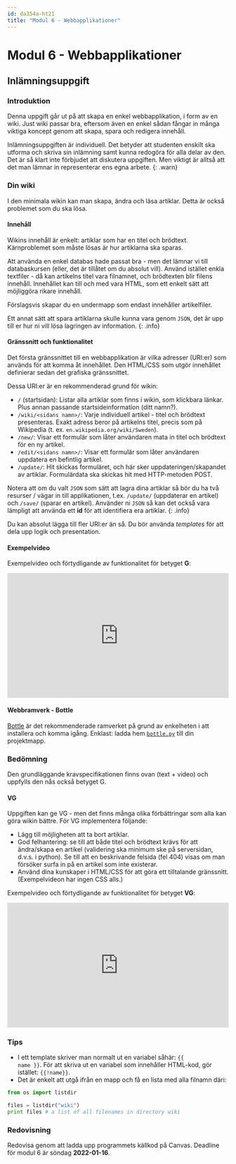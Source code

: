 ```yaml
---
id: da354a-ht21
title: "Modul 6 - Webbapplikationer"
---
```


# Modul 6 - Webbapplikationer

## Inlämningsuppgift

### Introduktion

Denna uppgift går ut på att skapa en enkel webbapplikation, i form av en wiki. Just wiki passar bra, eftersom även en enkel sådan fångar in många viktiga koncept genom att skapa, spara och redigera innehåll.

Inlämningsuppgiften är individuell. Det betyder att studenten enskilt ska utforma och skriva sin inlämning samt kunna redogöra för alla delar av den. Det är så klart inte förbjudet att diskutera uppgiften. Men viktigt är alltså att det man lämnar in representerar ens egna arbete.
{: .warn}

### Din wiki

I den minimala wikin kan man skapa, ändra och läsa artiklar. Detta är också problemet som du ska lösa.

#### Innehåll

Wikins innehåll är enkelt: artiklar som har en titel och brödtext. Kärnproblemet som måste lösas är hur artiklarna ska sparas.

Att använda en enkel databas hade passat bra - men det lämnar vi till databaskursen (eller, det är tillåtet om du absolut vill). Använd istället enkla textfiler - då kan artikelns titel vara filnamnet, och brödtexten blir filens innehåll. Innehållet kan till och med vara HTML, som ett enkelt sätt att möjliggöra rikare innehåll.

Förslagsvis skapar du en undermapp som endast innehåller artikelfiler.

Ett annat sätt att spara artiklarna skulle kunna vara genom `JSON`, det är upp till er hur ni vill lösa lagringen av information.
{: .info}

#### Gränssnitt och funktionalitet

Det första gränssnittet till en webbapplikation är vilka adresser (URI:er) som används för att komma åt innehållet. Den HTML/CSS som utgör innehållet definierar sedan det grafiska gränssnittet.

Dessa URI:er är en rekommenderad grund för wikin:

* `/` (startsidan): Listar alla artiklar som finns i wikin, som klickbara länkar. Plus annan passande startsideinformation (ditt namn?).
* `/wiki/<sidans namn>/`: Varje individuell artikel - titel och brödtext presenteras. Exakt adress beror på artikelns titel, precis som på Wikipedia (t. ex. `en.wikipedia.org/wiki/Sweden`).
* `/new/`: Visar ett formulär som låter användaren mata in titel och brödtext för en ny artikel.
* `/edit/<sidans namn>/`: Visar ett formulär som låter användaren uppdatera en befintlig artikel.
* `/update/`: Hit skickas formuläret, och här sker uppdateringen/skapandet av artiklar. Formulärdata ska skickas hit med HTTP-metoden POST.

Notera att om du valt `JSON` som sätt att lagra dina artiklar så bör du ha två resurser / vägar in till applikationen, t.ex. `/update/` (uppdaterar en artikel) och `/save/` (sparar en artikel). Använder ni `JSON` så kan det också vara lämpligt att använda ett **id** för att identifiera era artiklar.
{: .info}

Du kan absolut lägga till fler URI:er än så. Du bör använda _templates_ för att dela upp logik och presentation.

#### Exempelvideo

Exempelvideo och förtydligande av funktionalitet för betyget **G**:

<div class="video-frame">
    <div style="left: 0; width: 100%; height: 0; position: relative; padding-bottom: 56.25%;"><iframe src="https://www.youtube.com/embed/cPR-wAgrXbk?rel=0" style="top: 0; left: 0; width: 100%; height: 100%; position: absolute; border: 0;" allowfullscreen scrolling="no" allow="accelerometer; clipboard-write; encrypted-media; gyroscope; picture-in-picture;"></iframe></div>
</div>

#### Webbramverk - Bottle

[Bottle](http://bottlepy.org/) är det rekommenderade ramverket på grund av enkelheten i att installera och komma igång. Enklast: ladda hem [`bottle.py`](http://bottlepy.org/bottle.py) till din projektmapp.


### Bedömning

Den grundläggande kravspecifikationen finns ovan (text + video) och uppfylls den nås också betyget G.

#### VG

Uppgiften kan ge VG - men det finns många olika förbättringar som alla kan göra wikin bättre. För VG implementera följande:

* Lägg till möjligheten att ta bort artiklar.
* God felhantering: se till att både titel och brödtext krävs för att ändra/skapa en artikel (validering ska minimum ske på serversidan, d.v.s. i python). Se till att en beskrivande felsida (fel 404) visas om man försöker surfa in på en artikel som inte existerar.
* Använd dina kunskaper i HTML/CSS för att göra ett tilltalande gränssnitt. (Exempelvideon har ingen CSS alls.)

Exempelvideo och förtydligande av funktionalitet för betyget **VG**:

<div class="video-frame">
    <div style="left: 0; width: 100%; height: 0; position: relative; padding-bottom: 56.25%;"><iframe src="https://www.youtube.com/embed/ywaO7I6mz3s?rel=0" style="top: 0; left: 0; width: 100%; height: 100%; position: absolute; border: 0;" allowfullscreen scrolling="no" allow="accelerometer; clipboard-write; encrypted-media; gyroscope; picture-in-picture;"></iframe></div>
</div>

### Tips

- I ett template skriver man normalt ut en variabel såhär: <code>&#123;&#123; name &#125;&#125;</code>. För att skriva ut en variabel som innehåller HTML-kod, gör istället: <code>&#123;&#123;!name&#125;&#125;</code>.
- Det är enkelt att utgå ifrån en mapp och få en lista med alla filnamn däri:

```python
from os import listdir

files = listdir("wiki")
print files # a list of all filenames in directory wiki
```

### Redovisning

Redovisa genom att ladda upp programmets källkod på Canvas. Deadline för modul 6 är söndag **2022-01-16**.